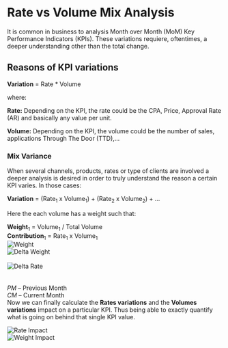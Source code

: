 # Rate vs Volume Mix Analysis

It is common in business to analysis Month over Month (MoM) Key Performance Indicators (KPIs). These variations requiere, oftentimes, a deeper understanding other than the total change.

## Reasons of KPI variations

**Variation** =  Rate * Volume

where:

**Rate:** Depending on the KPI, the rate could be the CPA, Price, Approval Rate (AR) and basically any value per unit.

**Volume:** Depending on the KPI, the volume could be the number of sales, applications Through The Door (TTD),...

### Mix Variance

When several channels, products, rates or type of clients are involved a deeper analysis is desired in order to truly understand the reason a certain KPI varies. In those cases:

**Variation** = (Rate<sub>1</sub> x Volume<sub>1</sub>) + (Rate<sub>2</sub> x Volume<sub>2</sub>) + ...

 Here the each volume has a weight such that:

 **Weight**<sub>1</sub> = Volume<sub>1</sub> / Total Volume  
 **Contribution**<sub>1</sub> = Rate<sub>1</sub> x  Volume<sub>1</sub>
<br>
![Weight](https://latex.codecogs.com/svg.latex?\text{Weight}_1%20=%20\frac{\text{Volume}_1}{\text{Total%20Volume}})
<br>
![Delta Weight](https://latex.codecogs.com/svg.latex?\Medium&space;\text{%CE%94%20Weight}_1%20=%20\text{Vol}_1@PM%20-%20\text{Vol}_1@CM)    
<br>
![Delta Rate](https://latex.codecogs.com/svg.latex?\Medium&space;\text{%CE%94%20Rate}_1%20=%20\text{Rate}_1@PM%20-%20\text{Rate}_1@CM)  
<br>
<br>
*PM* – Previous Month
<br>
*CM* – Current Month
<br>
Now we can finally calculate the **Rates variations** and the **Volumes variations** impact on a particular KPI. Thus being able to exactly quantify what is going on behind that single KPI value.

![Rate Impact](https://latex.codecogs.com/svg.latex?\Medium&space;\text{Rate}_1\text{%20Impact}%20=%20\text{%CE%94%20Rate}_1%20*%20\text{Avg%20Weight}_1)
<br>
![Weight Impact](https://latex.codecogs.com/svg.latex?\Medium&space;\text{Weight}_1\text{%20Impact}%20=%20\text{%CE%94%20Weight}_1%20*%20\text{Avg%20Rate}_1)
